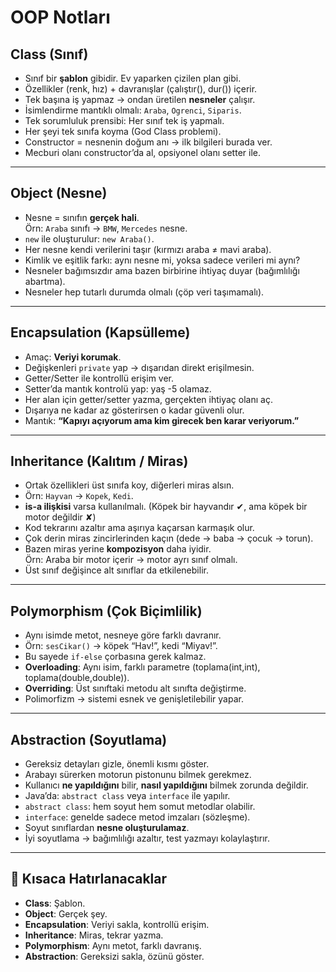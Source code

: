 
# OOP Notları 

## Class (Sınıf)
- Sınıf bir **şablon** gibidir. Ev yaparken çizilen plan gibi.
- Özellikler (renk, hız) + davranışlar (çalıştır(), dur()) içerir.
- Tek başına iş yapmaz → ondan üretilen **nesneler** çalışır.
- İsimlendirme mantıklı olmalı: `Araba`, `Ogrenci`, `Siparis`.
- Tek sorumluluk prensibi: Her sınıf tek iş yapmalı.
- Her şeyi tek sınıfa koyma (God Class problemi).
- Constructor = nesnenin doğum anı → ilk bilgileri burada ver.
- Mecburi olanı constructor’da al, opsiyonel olanı setter ile.

---

## Object (Nesne)
- Nesne = sınıfın **gerçek hali**.  
  Örn: `Araba` sınıfı → `BMW`, `Mercedes` nesne.
- `new` ile oluşturulur: `new Araba()`.
- Her nesne kendi verilerini taşır (kırmızı araba ≠ mavi araba).
- Kimlik ve eşitlik farkı: aynı nesne mi, yoksa sadece verileri mi aynı?
- Nesneler bağımsızdır ama bazen birbirine ihtiyaç duyar (bağımlılığı abartma).
- Nesneler hep tutarlı durumda olmalı (çöp veri taşımamalı).

---

## Encapsulation (Kapsülleme)
- Amaç: **Veriyi korumak**.
- Değişkenleri `private` yap → dışarıdan direkt erişilmesin.
- Getter/Setter ile kontrollü erişim ver.
- Setter’da mantık kontrolü yap: yaş -5 olamaz.
- Her alan için getter/setter yazma, gerçekten ihtiyaç olanı aç.
- Dışarıya ne kadar az gösterirsen o kadar güvenli olur.
- Mantık: **“Kapıyı açıyorum ama kim girecek ben karar veriyorum.”**

---

## Inheritance (Kalıtım / Miras)
- Ortak özellikleri üst sınıfa koy, diğerleri miras alsın.
- Örn: `Hayvan` → `Kopek`, `Kedi`.
- **is-a ilişkisi** varsa kullanılmalı. (Köpek bir hayvandır ✔, ama köpek bir motor değildir ✘)
- Kod tekrarını azaltır ama aşırıya kaçarsan karmaşık olur.
- Çok derin miras zincirlerinden kaçın (dede → baba → çocuk → torun).
- Bazen miras yerine **kompozisyon** daha iyidir.  
  Örn: Araba bir motor içerir → motor ayrı sınıf olmalı.
- Üst sınıf değişince alt sınıflar da etkilenebilir.

---

## Polymorphism (Çok Biçimlilik)
- Aynı isimde metot, nesneye göre farklı davranır.
- Örn: `sesCikar()` → köpek “Hav!”, kedi “Miyav!”.
- Bu sayede `if-else` çorbasına gerek kalmaz.
- **Overloading**: Aynı isim, farklı parametre (toplama(int,int), toplama(double,double)).
- **Overriding**: Üst sınıftaki metodu alt sınıfta değiştirme.
- Polimorfizm → sistemi esnek ve genişletilebilir yapar.

---

## Abstraction (Soyutlama)
- Gereksiz detayları gizle, önemli kısmı göster.
- Arabayı sürerken motorun pistonunu bilmek gerekmez.
- Kullanıcı **ne yapıldığını** bilir, **nasıl yapıldığını** bilmek zorunda değildir.
- Java’da: `abstract class` veya `interface` ile yapılır.
- `abstract class`: hem soyut hem somut metodlar olabilir.
- `interface`: genelde sadece metod imzaları (sözleşme).
- Soyut sınıflardan **nesne oluşturulamaz**.
- İyi soyutlama → bağımlılığı azaltır, test yazmayı kolaylaştırır.

---

## 🔑 Kısaca Hatırlanacaklar
- **Class**: Şablon.  
- **Object**: Gerçek şey.  
- **Encapsulation**: Veriyi sakla, kontrollü erişim.  
- **Inheritance**: Miras, tekrar yazma.  
- **Polymorphism**: Aynı metot, farklı davranış.  
- **Abstraction**: Gereksizi sakla, özünü göster.








